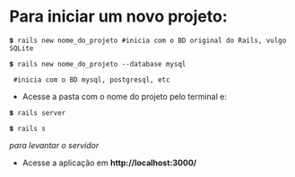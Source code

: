 # Para iniciar um novo projeto:
~~~
💲 rails new nome_do_projeto #inicia com o BD original do Rails, vulgo SQLite
~~~
~~~
💲 rails new nome_do_projeto --database mysql

 #inicia com o BD mysql, postgresql, etc
~~~

+ Acesse a pasta com o nome do projeto pelo terminal e:
~~~
💲 rails server

💲 rails s
~~~
*para levantar o servidor*

+ Acesse a aplicação em **http://localhost:3000/**
